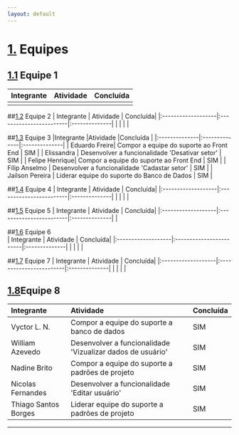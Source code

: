 ```yaml
---
layout: default
---
```

# [1.](#header-1) Equipes
## [1.1](#header-2) Equipe 1


|     Integrante         | Atividade                  | Concluída|
|:-------------------|:------------------------|:--------------|
|                    |                         |               |

##[1.2](#header-3) Equipe 2
|     Integrante         | Atividade                  | Concluída|
|:-------------------|:------------------------|:--------------|
|                    |                         |               |

##[1.3](#header-3) Equipe 3
|Integrante     |Atividade      |Concluída      |
|:--------------|:--------------|:--------------|
| Eduardo Freire| Compor a equipe do suporte ao Front End |     SIM     |
| Elissandra | Desenvolver a funcionalidade 'Desativar setor' |        SIM     |
| Felipe Henrique| Compor a equipe do suporte ao Front End |      SIM     |
| Fílip Anselmo | Desenvolver a funcionalidade 'Cadastar setor' |       SIM     |
| Jailson Pereira | Liderar equipe do suporte do Banco de Dados |       SIM     |

##[1.4](#header-4) Equipe 4
|     Integrante         | Atividade                  | Concluída|
|:-------------------|:------------------------|:--------------|
|                    |                         |               |

##[1.5](#header-5) Equipe 5
|     Integrante         | Atividade                  | Concluída|
|:-------------------|:------------------------|:--------------|
|   

##[1.6](#header-6) Equipe 6    
|     Integrante         | Atividade                  | Concluída|
|:-------------------|:------------------------|:--------------|
|                    |                         |               |

##[1.7](#header-7) Equipe 7
|     Integrante         | Atividade                  | Concluída|
|:-------------------|:------------------------|:--------------|
|                    |                         |               |

## [1.8](#header-8)Equipe 8
|Integrante     |Atividade      |Concluída      |
|:--------------|:--------------|:--------------|
| Vyctor L. N. | Compor a equipe do suporte a banco de dados |     SIM     |
| William Azevedo | Desenvolver a funcionalidade 'Vizualizar dados de usuário' |        SIM     |
| Nadine Brito | Compor a equipe do suporte a padrões de projeto |      SIM     |
| Nicolas Fernandes | Desenvolver a funcionalidade 'Editar usuário' |       SIM     |
| Thiago Santos Borges | Liderar equipe do suporte a padrões de projeto |       SIM     |

* * *

